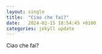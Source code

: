 ```yaml
---
layout: single
title:  "Ciao che fai?"
date:   2024-02-15 18:54:45 +0100
categories: jekyll update
---
```

Ciao che fai?
